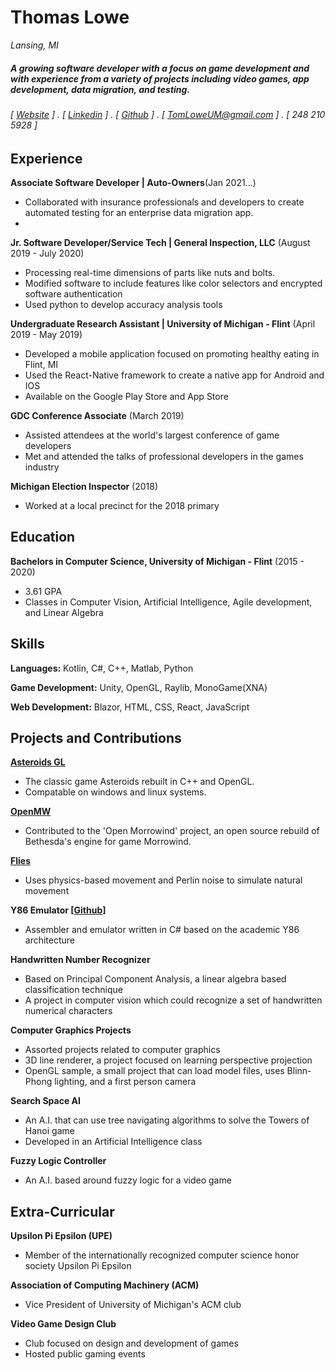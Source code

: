 Thomas Lowe
======
*Lansing, MI*

##### A growing software developer with a focus on game development and with experience from a variety of projects including video games, app development, data migration, and testing.
###### [ [Website](https://tomlowe.dev) ] . [ [Linkedin](https://www.linkedin.com/in/thomas-l-812704174/) ] . [ [Github](https://github.com/Vulpen) ] . [ [TomLoweUM@gmail.com](mailto:tomloweum@gmail.com) ] . [ 248 210 5928 ]

Experience
---------
**Associate Software Developer | Auto-Owners**(Jan 2021...)

- Collaborated with insurance professionals and developers to create automated testing for an enterprise data migration app.
- 

**Jr. Software Developer/Service Tech | General Inspection, LLC** (August 2019 - July 2020)

- Processing real-time dimensions of parts like nuts and bolts.
- Modified software to include features like color selectors and encrypted software authentication
- Used python to develop accuracy analysis tools

**Undergraduate Research Assistant | University of Michigan - Flint** (April 2019 - May 2019)

- Developed a mobile application focused on promoting healthy eating in Flint, MI
- Used the React-Native framework to create a native app for Android and IOS
- Available on the Google Play Store and App Store

**GDC Conference Associate** (March 2019)

- Assisted attendees at the world's largest conference of game developers
- Met and attended the talks of professional developers in the games industry

**Michigan Election Inspector** (2018)

- Worked at a local precinct for the 2018 primary

Education
---------
**Bachelors in Computer Science, University of Michigan - Flint** (2015 - 2020)

- 3.61 GPA
- Classes in Computer Vision, Artificial Intelligence, Agile development, and Linear Algebra


Skills
------
<!-- <text class="bubble">data analysis</text> <text class="bubble">databases</text> <text class="bubble">machine learning</text> <text class="bubble">data visualization</text> <text class="bubble">statistics</text> <text class="bubble">technical writing</text> -->

**Languages:** Kotlin, C#, C++, Matlab, Python

**Game Development:** Unity, OpenGL, Raylib, MonoGame(XNA)

**Web Development:** Blazor, HTML, CSS, React, JavaScript

<!-- Page Break! -->
<div style="page-break-after: always;"></div>

Projects and Contributions
--------

**[Asteroids GL](https://github.com/Vulpen/CLionGL)**

- The classic game Asteroids rebuilt in C++ and OpenGL.
- Compatable on windows and linux systems.

**[OpenMW](https://github.com/OpenMW/openmw)**

- Contributed to the 'Open Morrowind' project, an open source rebuild of Bethesda's engine for game Morrowind.

**[Flies](https://tomlowe.dev/Flies/flies.html)**

- Uses physics-based movement and Perlin noise to simulate natural movement

**Y86 Emulator [[Github](https://github.com/Vulpen/YEMU)]**

- Assembler and emulator written in C# based on the academic Y86 architecture

**Handwritten Number Recognizer**

- Based on Principal Component Analysis, a linear algebra based classification technique
- A project in computer vision which could recognize a set of handwritten numerical characters

**Computer Graphics Projects**

- Assorted projects related to computer graphics
- 3D line renderer, a project focused on learning perspective projection
- OpenGL sample, a small project that can load model files, uses Blinn-Phong lighting, and a first person camera

**Search Space AI**

- An A.I. that can use tree navigating algorithms to solve the Towers of Hanoi game
- Developed in an Artificial Intelligence class

**Fuzzy Logic Controller**

- An A.I. based around fuzzy logic for a video game

Extra-Curricular
--------
**Upsilon Pi Epsilon (UPE)**

- Member of the internationally recognized computer science honor society Upsilon Pi Epsilon

**Association of Computing Machinery (ACM)**

- Vice President of University of Michigan's ACM club

**Video Game Design Club**

- Club focused on design and development of games
- Hosted public gaming events